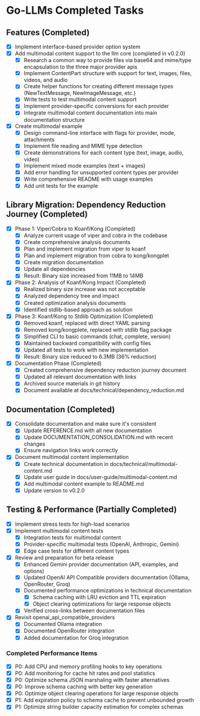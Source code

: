 # Go-LLMs Completed Tasks

## Features (Completed)
- [x] Implement interface-based provider option system
- [x] Add multimodal content support to the llm core (completed in v0.2.0)
  - [x] Research a common way to provide files via base64 and mime/type encapsulation to the three major provider apis
  - [x] Implement ContentPart structure with support for text, images, files, videos, and audio
  - [x] Create helper functions for creating different message types (NewTextMessage, NewImageMessage, etc.)
  - [x] Write tests to test multimodal content support
  - [x] Implement provider-specific conversions for each provider
  - [x] Integrate multimodal content documentation into main documentation structure
- [x] Create multimodal example
  - [x] Design command-line interface with flags for provider, mode, attachments
  - [x] Implement file reading and MIME type detection
  - [x] Create demonstrations for each content type (text, image, audio, video)
  - [x] Implement mixed mode examples (text + images)
  - [x] Add error handling for unsupported content types per provider
  - [x] Write comprehensive README with usage examples
  - [x] Add unit tests for the example

## Library Migration: Dependency Reduction Journey (Completed)
- [x] Phase 1: Viper/Cobra to Koanf/Kong (Completed)
  - [x] Analyze current usage of viper and cobra in the codebase
  - [x] Create comprehensive analysis documents
  - [x] Plan and implement migration from viper to koanf
  - [x] Plan and implement migration from cobra to kong/kongplet
  - [x] Create migration documentation
  - [x] Update all dependencies
  - [x] Result: Binary size increased from 11MB to 14MB
- [x] Phase 2: Analysis of Koanf/Kong Impact (Completed)
  - [x] Realized binary size increase was not acceptable
  - [x] Analyzed dependency tree and impact
  - [x] Created optimization analysis documents
  - [x] Identified stdlib-based approach as solution
- [x] Phase 3: Koanf/Kong to Stdlib Optimization (Completed)
  - [x] Removed koanf, replaced with direct YAML parsing
  - [x] Removed kong/kongplete, replaced with stdlib flag package
  - [x] Simplified CLI to basic commands (chat, complete, version)
  - [x] Maintained backward compatibility with config files
  - [x] Updated all tests to work with new implementation
  - [x] Result: Binary size reduced to 6.3MB (36% reduction)
- [x] Documentation Phase (Completed)
  - [x] Created comprehensive dependency reduction journey document
  - [x] Updated all relevant documentation with links
  - [x] Archived source materials in git history
  - [x] Document available at docs/technical/dependency_reduction.md

## Documentation (Completed)
- [x] Consolidate documentation and make sure it's consistent
  - [x] Update REFERENCE.md with all new documentation
  - [x] Update DOCUMENTATION_CONSOLIDATION.md with recent changes
  - [x] Ensure navigation links work correctly
- [x] Document multimodal content implementation
  - [x] Create technical documentation in docs/technical/multimodal-content.md
  - [x] Update user guide in docs/user-guide/multimodal-content.md
  - [x] Add multimodal content example to README.md
  - [x] Update version to v0.2.0

## Testing & Performance (Partially Completed)
- [x] Implement stress tests for high-load scenarios
- [x] Implement multimodal content tests
  - [x] Integration tests for multimodal content
  - [x] Provider-specific multimodal tests (OpenAI, Anthropic, Gemini)
  - [x] Edge case tests for different content types
- [x] Review and preparation for beta release
  - [x] Enhanced Gemini provider documentation (API, examples, and options)
  - [x] Updated OpenAI API Compatible providers documentation (Ollama, OpenRouter, Groq)
  - [x] Documented performance optimizations in technical documentation
    - [x] Schema caching with LRU eviction and TTL expiration
    - [x] Object clearing optimizations for large response objects
  - [x] Verified cross-links between documentation files
- [x] Revisit openai_api_compatible_providers
  - [x] Documented Ollama integration
  - [x] Documented OpenRouter integration
  - [x] Added documentation for Groq integration

### Completed Performance Items
- [x] P0: Add CPU and memory profiling hooks to key operations
- [x] P0: Add monitoring for cache hit rates and pool statistics
- [x] P0: Optimize schema JSON marshaling with faster alternatives
- [x] P0: Improve schema caching with better key generation
- [x] P0: Optimize object clearing operations for large response objects
- [x] P1: Add expiration policy to schema cache to prevent unbounded growth
- [x] P1: Optimize string builder capacity estimation for complex schemas